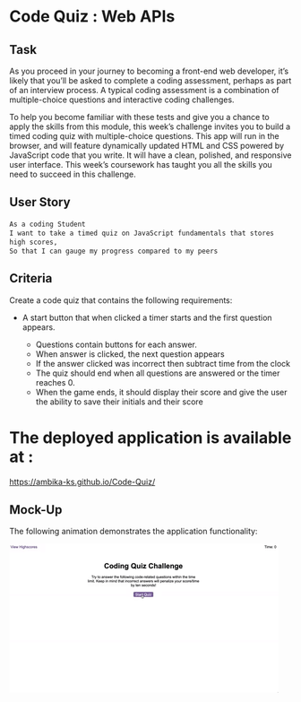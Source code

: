 #  Code Quiz : Web APIs

## Task

As you proceed in your journey to becoming a front-end web developer, it’s likely that you’ll be asked to complete a coding assessment, perhaps as part of an interview process. A typical coding assessment is a combination of multiple-choice questions and interactive coding challenges. 

To help you become familiar with these tests and give you a chance to apply the skills from this module, this week’s challenge invites you to build a timed coding quiz with multiple-choice questions. This app will run in the browser, and will feature dynamically updated HTML and CSS powered by JavaScript code that you write. It will have a clean, polished, and responsive user interface. This week’s coursework has taught you all the skills you need to succeed in this challenge.
 

## User Story

```
As a coding Student
I want to take a timed quiz on JavaScript fundamentals that stores high scores,
So that I can gauge my progress compared to my peers
```

## Criteria

Create a code quiz that contains the following requirements:

* A start button that when clicked a timer starts and the first question appears.
 
  * Questions contain buttons for each answer.
  * When answer is clicked, the next question appears
  * If the answer clicked was incorrect then subtract time from the clock
  * The quiz should end when all questions are answered or the timer reaches 0.
  * When the game ends, it should display their score and give the user the ability to save their initials and their score
  
# The deployed application is available at :
 https://ambika-ks.github.io/Code-Quiz/
## Mock-Up

The following animation demonstrates the application functionality:

![Animation of code quiz. Presses button to start quiz. Clicks the button for the answer to each question, displays if answer was correct or incorrect. Quiz finishes and displays high scores. User adds their intials, then clears their intials and starts over.](./starter/assets/images/08-web-apis-challenge-demo.gif)



